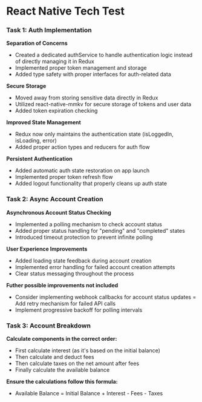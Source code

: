 # React Native Tech Test

### Task 1: Auth Implementation

**Separation of Concerns**
- Created a dedicated authService to handle authentication logic instead of directly managing it in Redux
- Implemented proper token management and storage
- Added type safety with proper interfaces for auth-related data

**Secure Storage**
- Moved away from storing sensitive data directly in Redux
- Utilized react-native-mmkv for secure storage of tokens and user data
- Added token expiration checking

**Improved State Management**
- Redux now only maintains the authentication state (isLoggedIn, isLoading, error)
- Added proper action types and reducers for auth flow

**Persistent Authentication**
- Added automatic auth state restoration on app launch
- Implemented proper token refresh flow
- Added logout functionality that properly cleans up auth state

### Task 2: Async Account Creation

**Asynchronous Account Status Checking**
- Implemented a polling mechanism to check account status
- Added proper status handling for "pending" and "completed" states
- Introduced timeout protection to prevent infinite polling

**User Experience Improvements**
- Added loading state feedback during account creation
- Implemented error handling for failed account creation attempts
- Clear status messaging throughout the process

**Futher possible improvements not included**
- Consider implementing webhook callbacks for account status updates
= Add retry mechanism for failed API calls
- Implement progressive backoff for polling intervals

### Task 3: Account Breakdown

**Calculate components in the correct order:**
- First calculate interest (as it's based on the initial balance)
- Then calculate and deduct fees
- Then calculate taxes on the net amount after fees
- Finally calculate the available balance

**Ensure the calculations follow this formula:**
- Available Balance = Initial Balance + Interest - Fees - Taxes

